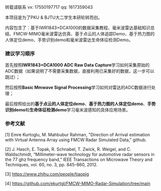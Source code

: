 转载请联系
vx: 17550197717
qq: 1617359043

本项目是为了PKU & BJTU大二学生本研轮转而创。

内容包含了：基于IWR1843+DCA1000的数据采集教程、毫米波雷达基础知识总结、FMCW-MIMO毫米波雷达仿真、基于点云的人体追踪Demo、基于热力图的人体定位demo、手势识别demo和毫米波雷达生命体征检测Demo。

### 建议学习顺序
首先按照**IWR1843+DCA1000 ADC Raw Data Capture**学习如何采集原始的ADC数据（如果说明了不需要采集数据，直接利用已采集好的数据，这一步可以跳过）；

然后按照**Basic Mmwave Signal Processing**学习如何对雷达的ADC数据进行处理；

最后按照给出的**基于点云的人体定位demo**、**基于热力图的人体定位demo**、**手势识别demo**和**生命体征检测demo**学习毫米波感知的具体应用场景。

### 参考文献

[1] Emre Kurtoglu, M. Mahbubur Rahman, "Direction of Arrival estimation with Virtual Antenna Array using FMCW Radar Simulated Data," github.

[2] J. Hasch, E. Topak, R. Schnabel, T. Zwick, R. Weigel, and C. Waldschmidt, “Millimeter-wave technology for automotive radar sensors in the 77 ghz frequency band,” IEEE Transactions on Microwave Theory and Techniques, vol. 60, no. 3, pp. 845–860, 2012.

[3] https://www.zhihu.com/people/tiaopig

[4] https://github.com/ekurtgl/FMCW-MIMO-Radar-Simulation/tree/main



